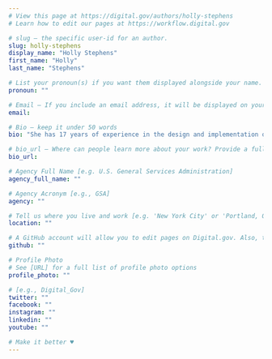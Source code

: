 ```yaml
---
# View this page at https://digital.gov/authors/holly-stephens
# Learn how to edit our pages at https://workflow.digital.gov

# slug — the specific user-id for an author.
slug: holly-stephens
display_name: "Holly Stephens"
first_name: "Holly"
last_name: "Stephens"

# List your pronoun(s) if you want them displayed alongside your name. If blank, we'll use just your name. Learn more http://mypronouns.org
pronoun: ""

# Email — If you include an email address, it will be displayed on your profile page
email: 

# Bio — keep it under 50 words
bio: "She has 17 years of experience in the design and implementation of genetic and genomic studies in the fields of neuropsychiatry, cardiovascular disease, pharmacogenomics, and oncology. In addition, Holly has 10 years of molecular genetics laboratory experience and a certification in clinical research. As a contractor for Booz Allen, she has supported the precisionFDA initiative for more than two years."

# bio_url — Where can people learn more about your work? Provide a full URL [e.g. 'https://www.example.gov/']
bio_url: 

# Agency Full Name [e.g. U.S. General Services Administration]
agency_full_name: ""

# Agency Acronym [e.g., GSA]
agency: ""

# Tell us where you live and work [e.g. 'New York City' or 'Portland, OR']
location: ""

# A GitHub account will allow you to edit pages on Digital.gov. Also, the image used in your GitHub account can be used to populate your digital.gov profile photo. Learn more about getting a Github account at [URL]
github: ""

# Profile Photo
# See [URL] for a full list of profile photo options
profile_photo: ""

# [e.g., Digital_Gov]
twitter: ""
facebook: ""
instagram: ""
linkedin: ""
youtube: ""

# Make it better ♥
---
```

